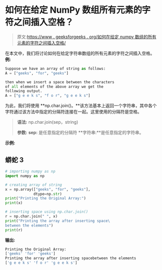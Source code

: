 # 如何在给定 NumPy 数组所有元素的字符之间插入空格？

> 原文:[https://www . geeksforgeeks . org/如何在给定 numpy 数组的所有元素的字符之间插入空格/](https://www.geeksforgeeks.org/how-to-insert-a-space-between-characters-of-all-the-elements-of-a-given-numpy-array/)

在本文中，我们将讨论如何在给定字符串数组的所有元素的字符之间插入空格。
**例:**

```py
Suppose we have an array of string as follows:
A = ["geeks", "for", "geeks"]

then when we insert a space between the characters
of all elements of the above array we get the 
following output.
A = ["g e e k s", "f o r", "g e e k s"]

```

为此，我们将使用 **np.char.join()。**该方法基本上返回一个字符串，其中各个字符通过该方法中指定的分隔符连接在一起。这里使用的分隔符是空格。

> **语法:** np.char.join(sep，string)
> 
> **参数:**
> **sep:** 是任意指定的分隔符
> **字符串:**是任意指定的字符串。

**示例:**

## 蟒蛇 3

```py
# importing numpy as np
import numpy as np

# creating array of string
x = np.array(["geeks", "for", "geeks"],
             dtype=np.str)
print("Printing the Original Array:")
print(x)

# inserting space using np.char.join()
r = np.char.join(" ", x)
print("Printing the array after inserting space\
between the elements")
print(r)
```

**输出:**

```py
Printing the Original Array:
['geeks' 'for' 'geeks']
Printing the array after inserting spacebetween the elements
['g e e k s' 'f o r' 'g e e k s']
```